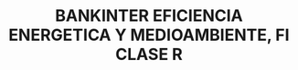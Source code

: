 ---
layout: fund
title: BANKINTER EFICIENCIA ENERGETICA Y MEDIOAMBIENTE, FI CLASE R
isin: ES0114806039
---